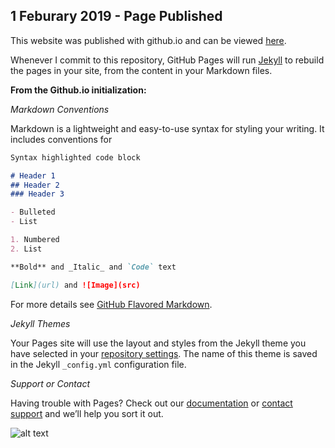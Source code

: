## 1 Feburary 2019 - Page Published

This website was published with github.io and can be viewed [here](https://github.com/kevin-moses/kmoses.github.io/edit/master/README.md).

Whenever I commit to this repository, GitHub Pages will run [Jekyll](https://jekyllrb.com/) to rebuild the pages in your site, from the content in your Markdown files.

**From the Github.io initialization:**

_Markdown Conventions_

Markdown is a lightweight and easy-to-use syntax for styling your writing. It includes conventions for

```markdown
Syntax highlighted code block

# Header 1
## Header 2
### Header 3

- Bulleted
- List

1. Numbered
2. List

**Bold** and _Italic_ and `Code` text

[Link](url) and ![Image](src)
```

For more details see [GitHub Flavored Markdown](https://guides.github.com/features/mastering-markdown/).

_Jekyll Themes_

Your Pages site will use the layout and styles from the Jekyll theme you have selected in your [repository settings](https://github.com/kevin-moses/kmoses.github.io/settings). The name of this theme is saved in the Jekyll `_config.yml` configuration file.

_Support or Contact_

Having trouble with Pages? Check out our [documentation](https://help.github.com/categories/github-pages-basics/) or [contact support](https://github.com/contact) and we’ll help you sort it out.


![alt text](https://github.com/kevin-moses/page/IMG_6144.jpg "Taiwan")
